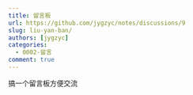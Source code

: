 ```yaml
---
title: 留言板
url: https://github.com/jygzyc/notes/discussions/9
slug: liu-yan-ban/
authors: [jygzyc]
categories: 
  - 0002-留言
comment: true
---
```


搞一个留言板方便交流
